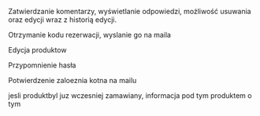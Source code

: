 Zatwierdzanie komentarzy, wyświetlanie odpowiedzi, możliwość usuwania oraz edycji wraz z historią edycji.

Otrzymanie kodu rezerwacji, wyslanie go na maila

Edycja produktow

Przypomnienie hasła

Potwierdzenie zaloeznia kotna na mailu

jesli produktbyl juz wczesniej zamawiany, informacja pod tym produktem  o tym 
